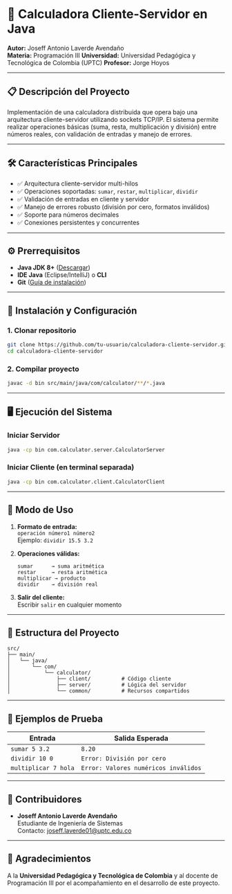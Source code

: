 # 🧮 Calculadora Cliente-Servidor en Java

**Autor:** Joseff Antonio Laverde Avendaño  
**Materia:** Programación III 
**Universidad:** Universidad Pedagógica y Tecnológica de Colombia (UPTC) 
**Profesor:** Jorge Hoyos 


---

## 📋 Descripción del Proyecto
Implementación de una calculadora distribuida que opera bajo una arquitectura cliente-servidor utilizando sockets TCP/IP. El sistema permite realizar operaciones básicas (suma, resta, multiplicación y división) entre números reales, con validación de entradas y manejo de errores.

---

## 🛠️ Características Principales
- ✅ Arquitectura cliente-servidor multi-hilos
- ✅ Operaciones soportadas: `sumar`, `restar`, `multiplicar`, `dividir`
- ✅ Validación de entradas en cliente y servidor
- ✅ Manejo de errores robusto (división por cero, formatos inválidos)
- ✅ Soporte para números decimales
- ✅ Conexiones persistentes y concurrentes

---

## ⚙️ Prerrequisitos
- **Java JDK 8+** ([Descargar](https://www.oracle.com/java/technologies/downloads/))
- **IDE Java** (Eclipse/IntelliJ) o **CLI**
- **Git** ([Guía de instalación](https://git-scm.com/book/es/v2/Inicio---Sobre-el-Control-de-Versiones-Instalación-de-Git))

---

## 🚀 Instalación y Configuración

### 1. Clonar repositorio
```bash
git clone https://github.com/tu-usuario/calculadora-cliente-servidor.git
cd calculadora-cliente-servidor
```

### 2. Compilar proyecto
```bash
javac -d bin src/main/java/com/calculator/**/*.java
```

---

## 🖥️ Ejecución del Sistema

### Iniciar Servidor
```bash
java -cp bin com.calculator.server.CalculatorServer
```

### Iniciar Cliente (en terminal separada)
```bash
java -cp bin com.calculator.client.CalculatorClient
```

---

## 🧩 Modo de Uso
1. **Formato de entrada:**  
   `operación número1 número2`  
   Ejemplo: `dividir 15.5 3.2`

2. **Operaciones válidas:**
   ```
   sumar      → suma aritmética
   restar     → resta aritmética
   multiplicar → producto
   dividir    → división real
   ```

3. **Salir del cliente:**  
   Escribir `salir` en cualquier momento

---

## 📂 Estructura del Proyecto
```
src/
├── main/
│   └── java/
│       └── com/
│           └── calculator/
│               ├── client/          # Código cliente
│               ├── server/          # Lógica del servidor
│               └── common/          # Recursos compartidos
```

---

## 🧪 Ejemplos de Prueba
| Entrada              | Salida Esperada |
|----------------------|-----------------|
| `sumar 5 3.2`        | `8.20`          |
| `dividir 10 0`       | `Error: División por cero` |
| `multiplicar 7 hola` | `Error: Valores numéricos inválidos` |

---

## 👥 Contribuidores
- **Joseff Antonio Laverde Avendaño**  
  Estudiante de Ingeniería de Sistemas  
  Contacto: [joseff.laverde01@uptc.edu.co](mailto:joseff.laverde01@uptc.edu.co)

---

## 🙏 Agradecimientos
A la **Universidad Pedagógica y Tecnológica de Colombia** y al docente de Programación III por el acompañamiento en el desarrollo de este proyecto.



